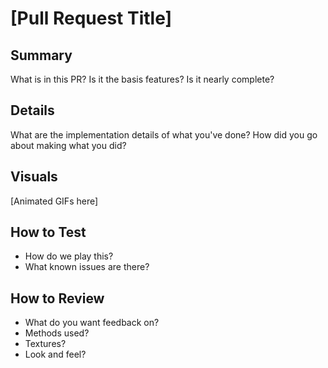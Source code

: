 <h1>[Pull Request Title]</h1>

<h2>Summary</h2>
 
What is in this PR? Is it the basis features? Is it nearly complete?

<h2>Details</h2>

What are the implementation details of what you've done? 
How did you go about making what you did?

<h2>Visuals</h2>

\[Animated GIFs here]

<h2>How to Test</h2>

- How do we play this?
- What known issues are there?

<h2>How to Review</h2>

- What do you want feedback on?
- Methods used?
- Textures?
- Look and feel?
